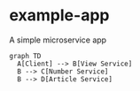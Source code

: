 # example-app

A simple microservice app

```mermaid
graph TD
  A[Client] --> B[View Service]
  B --> C[Number Service]
  B --> D[Article Service]
```
